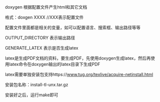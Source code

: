 doxygen 根据配置文件产生html和其它文档

格式：doxgen XXXX //XXX表示配置文件

配置文件里面都是相关的变量，如可以配置语言、搜索框、输出路径等等

OUTPUT_DIRECTORY 表示输出路径

GENERATE_LATEX 表示是否生成latex

latex是生成PDF文档的资料，要生成PDF，先使用doxygen生成latex，然后再使用latex命令在doxygen输出的latex目录下生成PDF

latex需要单独安装包支持https://www.tug.org/texlive/acquire-netinstall.html

安装包名称：install-tl-unx.tar.gz

安装好之后，运行make即可
